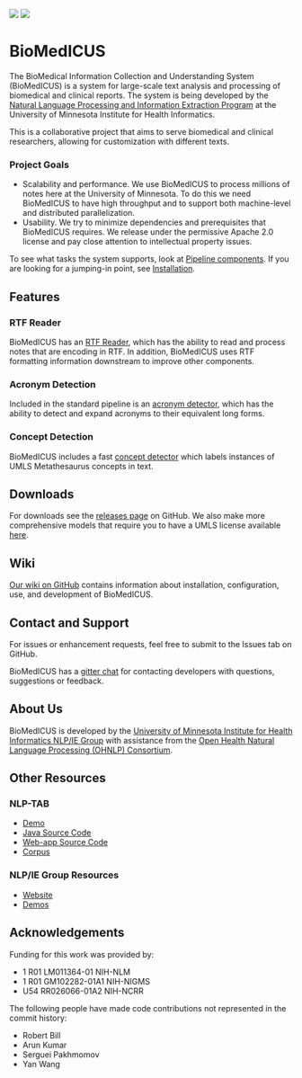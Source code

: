 [![](https://zenodo.org/badge/51161341.svg)](https://zenodo.org/badge/latestdoi/51161341)
[![](https://travis-ci.org/nlpie/biomedicus.svg?branch=master)](https://travis-ci.org/nlpie/biomedicus)

# BioMedICUS
The BioMedical Information Collection and Understanding System (BioMedICUS) is a system for 
large-scale text analysis and processing of biomedical and clinical reports. The system is being 
developed by the [Natural Language Processing and Information Extraction Program](https://nlpie.github.io/) at the University of 
Minnesota Institute for Health Informatics.

This is a collaborative project that aims to serve biomedical and clinical researchers, allowing for 
customization with different texts.

### Project Goals
- Scalability and performance. We use BioMedICUS to process millions of notes here at the 
University of Minnesota. To do this we need BioMedICUS to have high throughput and to support both 
machine-level and distributed parallelization. 
- Usability. We try to minimize dependencies and prerequisites that BioMedICUS requires. We release 
under the permissive Apache 2.0 license and pay close attention to intellectual property issues.

To see what tasks the system supports, look at 
[Pipeline components](https://github.com/nlpie/biomedicus/wiki/Pipeline-Components). If you are 
looking for a jumping-in point, see 
[Installation](https://github.com/nlpie/biomedicus/wiki/Installation).

## Features
### RTF Reader
BioMedICUS has an 
[RTF Reader](https://github.com/nlpie/biomedicus/wiki/Pipeline-Components#rich-text-format-rtf-reader), 
which has the ability to read and process notes that are encoding in RTF. In addition, BioMedICUS 
uses RTF formatting information downstream to improve other components.

### Acronym Detection
Included in the standard pipeline is an 
[acronym detector](https://github.com/nlpie/biomedicus/wiki/Pipeline-Components#acronym-detector), 
which has the ability to detect and expand acronyms to their equivalent long forms.

### Concept Detection
BioMedICUS includes a fast 
[concept detector](https://github.com/nlpie/biomedicus/wiki/Pipeline-Components#concept-detector) 
which labels instances of UMLS Metathesaurus concepts in text.

## Downloads
For downloads see the [releases page](https://github.com/nlpie/biomedicus/releases) on GitHub. We 
also make more comprehensive models that require you to have a UMLS license available 
[here](http://athena.ahc.umn.edu/biomedicus-downloads/).

## Wiki
[Our wiki on GitHub](https://github.com/nlpie/biomedicus/wiki) contains information about 
installation, configuration, use, and development of BioMedICUS.

## Contact and Support
For issues or enhancement requests, feel free to submit to the Issues tab on GitHub.

BioMedICUS has a [gitter chat](https://gitter.im/biomedicus/biomedicus) for contacting developers 
with questions, suggestions or feedback.

## About Us
BioMedICUS is developed by the
[University of Minnesota Institute for Health Informatics NLP/IE Group](http://www.bmhi.umn.edu/ihi/research/nlpie/)
with assistance from the
[Open Health Natural Language Processing \(OHNLP\) Consortium](http://ohnlp.org/index.php/Main_Page).


## Other Resources
### NLP-TAB
 *   [Demo](http://athena.ahc.umn.edu/nlptab)
 *   [Java Source Code](https://github.org/nlpie/nlptab)
 *   [Web-app Source Code](https://github.org/nlpie/nlptab-webapp)
 *   [Corpus](https://github.org/nlpie/nlptab-corpus)

### NLP/IE Group Resources
 *   [Website](http://www.bmhi.umn.edu/ihi/research/nlpie/resources/index.htm)
 *   [Demos](http://athena.ahc.umn.edu/)


## Acknowledgements
Funding for this work was provided by:
 *	1 R01 LM011364-01 NIH-NLM
 *	1 R01 GM102282-01A1 NIH-NIGMS
 *	U54 RR026066-01A2 NIH-NCRR

The following people have made code contributions not represented in the commit history:
 *  Robert Bill
 *  Arun Kumar
 *  Serguei Pakhmomov
 *  Yan Wang